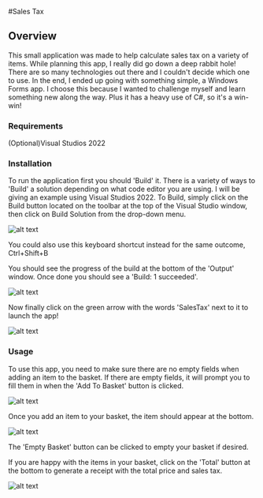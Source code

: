#Sales Tax

## Overview

This small application was made to help calculate sales tax on a variety of items.
While planning this app, I really did go down a deep rabbit hole! There are so many technologies out there
and I couldn't decide which one to use. In the end, I ended up going with something simple, a Windows Forms app. I choose
this because I wanted to challenge myself and learn something new along the way. Plus it has a heavy use of C#,
so it's a win-win!

### Requirements

(Optional)Visual Studios 2022

### Installation

To run the application first you should 'Build' it.
There is a variety of ways to 'Build' a solution depending on what code editor you are using.
I will be giving an example using Visual Studios 2022.
To Build, simply click on the Build button located on the toolbar at the top of the Visual Studio window, then click on Build Solution
from the drop-down menu.

![alt text](https://i.imgur.com/sqbWMby.png)

You could also use this keyboard shortcut instead for the same outcome, Ctrl+Shift+B

You should see the progress of the build at the bottom of the 'Output' window. 
Once done you should see a 'Build: 1 succeeded'.

![alt text](https://i.imgur.com/s3rIgNb.png)

Now finally click on the green arrow with the words 'SalesTax' next to it to launch the app!

![alt text](https://i.imgur.com/2lZ7K6H.png)

### Usage

To use this app, you need to make sure there are no empty fields when adding an item to the basket. If there are empty fields, it will
prompt you to fill them in when the 'Add To Basket' button is clicked. 

![alt text](https://i.imgur.com/HtQOk4O.png)

Once you add an item to your basket, the item should appear at the bottom.

![alt text](https://i.imgur.com/ALyxdsZ.png)

The 'Empty Basket' button can be clicked to empty your basket if desired.

If you are happy with the items in your basket, click on the 'Total' button at the bottom to generate a receipt with the total price
and sales tax.

![alt text](https://i.imgur.com/v5Avl4I.png)